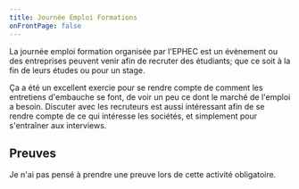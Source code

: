 ```yaml
---
title: Journée Emploi Formations
onFrontPage: false
---
```


La journée emploi formation organisée par l'EPHEC est un évènement ou des entreprises peuvent venir afin de recruter des étudiants; que ce soit à la fin de leurs études ou pour un stage.

Ça a été un excellent exercie pour se rendre compte de comment les entretiens d'embauche se font, de voir un peu ce dont le marché de l'emploi a besoin. Discuter avec les recruteurs est aussi intéressant afin de se rendre compte de ce qui intéresse les sociétés, et simplement pour s'entraîner aux interviews.

<!--more-->
## Preuves
Je n'ai pas pensé à prendre une preuve lors de cette activité obligatoire. 
